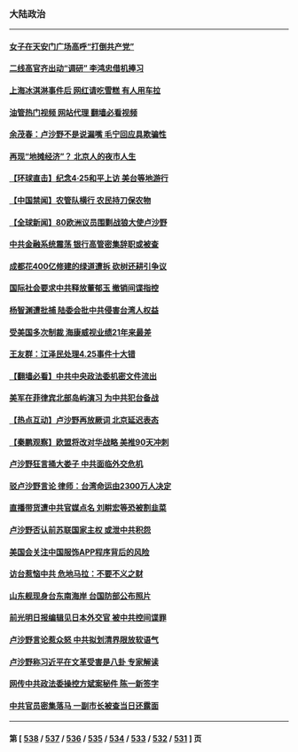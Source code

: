 ### 大陆政治
---
#### [女子在天安门广场高呼“打倒共产党”](../../pages/ncid277/n13981398.md?04260045) 
#### [二线高官齐出动“调研” 李鸿忠借机捧习](../../pages/ncid277/n13981310.md?04260045) 
#### [上海冰淇淋事件后 网红请吃雪糕 有人用车拉](../../pages/ncid277/n13981338.md?04260045) 
#### [油管热门视频 网站代理 翻墙必看视频](http://138.2.39.72:81/youtube.html?epic-marker?04260045)
#### [余茂春：卢沙野不是说漏嘴 毛宁回应具欺骗性](../../pages/ncid277/n13981138.md?04260045) 
#### [再现“地摊经济”？ 北京人的夜市人生](../../pages/ncid277/n13981201.md?04260045) 
#### [【环球直击】纪念4·25和平上访 美台等地游行](../../pages/ncid277/n13980859.md?04260045) 
#### [【中国禁闻】农管队横行 农民持刀保农物](../../pages/ncid277/n13980697.md?04260045) 
#### [【全球新闻】80欧洲议员围剿战狼大使卢沙野](../../pages/ncid277/n13981248.md?04260045) 
#### [中共金融系统震荡 银行高管密集辞职或被查](../../pages/ncid277/n13981122.md?04260045) 
#### [成都花400亿修建的绿道遭拆 砍树还耕引争议](../../pages/ncid277/n13980976.md?04260045) 
#### [国际社会要求中共释放董郁玉 撤销间谍指控](../../pages/ncid277/n13981116.md?04260045) 
#### [杨智渊遭批捕 陆委会批中共侵害台湾人权益](../../pages/ncid277/n13981069.md?04260045) 
#### [受美国多次制裁 海康威视业绩21年来最差](../../pages/ncid277/n13981088.md?04260045) 
#### [王友群：江泽民处理4.25事件十大错](../../pages/ncid277/n13981032.md?04260045) 
#### [【翻墙必看】中共中央政法委机密文件流出](../../pages/ncid277/n13981059.md?04260045) 
#### [美军在菲律宾北部岛屿演习 为中共犯台备战](../../pages/ncid277/n13980840.md?04260045) 
#### [【热点互动】卢沙野再放厥词 北京延迟表态](../../pages/ncid277/n13980923.md?04260045) 
#### [【秦鹏观察】欧盟将改对华战略 美推90天冲刺](../../pages/ncid277/n13980904.md?04260045) 
#### [卢沙野狂言捅大娄子 中共面临外交危机](../../pages/ncid277/n13980887.md?04260045) 
#### [驳卢沙野言论 律师：台湾命运由2300万人决定](../../pages/ncid277/n13980323.md?04260045) 
#### [直播带货遭中共官媒点名 刘畊宏等恐被割韭菜](../../pages/ncid277/n13980813.md?04260045) 
#### [卢沙野否认前苏联国家主权 或泄中共积怨](../../pages/ncid277/n13980880.md?04260045) 
#### [美国会关注中国服饰APP程序背后的风险](../../pages/ncid277/n13980854.md?04260045) 
#### [访台惹恼中共 危地马拉：不要不义之财](../../pages/ncid277/n13980764.md?04260045) 
#### [山东舰现身台东南海岸 台国防部公布照片](../../pages/ncid277/n13980793.md?04260045) 
#### [前光明日报编辑见日本外交官 被中共控间谍罪](../../pages/ncid277/n13980773.md?04260045) 
#### [卢沙野言论惹众怒 中共拟划清界限放软语气](../../pages/ncid277/n13980501.md?04260045) 
#### [卢沙野称习近平在文革受害是八卦 专家解读](../../pages/ncid277/n13980505.md?04260045) 
#### [网传中共政法委操控方斌案秘件 陈一新签字](../../pages/ncid277/n13980500.md?04260045) 
#### [中共官员密集落马 一副市长被查当日还露面](../../pages/ncid277/n13980309.md?04260045) 

---
#### 第 [ [538](./538.md?04260045) / [537](./537.md?04260045) / [536](./536.md?04260045) / [535](./535.md?04260045) / [534](./534.md?04260045) / [533](./533.md?04260045) / [532](./532.md?04260045) / [531](./531.md?04260045) ] 页
